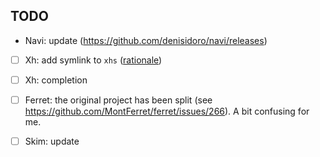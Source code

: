 ## TODO

- Navi: update (https://github.com/denisidoro/navi/releases)
- [ ] Xh: add symlink to `xhs` ([rationale](https://github.com/ducaale/xh#shorthand-form-for-urls))
- [ ] Xh: completion
- [ ] Ferret: the original project has been split (see https://github.com/MontFerret/ferret/issues/266). A bit confusing for me.
- [ ] Skim: update

